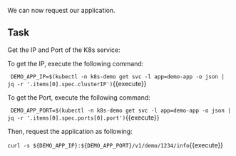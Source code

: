 We can now request our application.

## Task

Get the IP and Port of the K8s service:

To get the IP, execute the following command:

`
DEMO_APP_IP=$(kubectl -n k8s-demo get svc -l app=demo-app -o json | jq -r '.items[0].spec.clusterIP')`{{execute}}

To get the Port, execute the following command:

`
DEMO_APP_PORT=$(kubectl -n k8s-demo get svc -l app=demo-app -o json | jq -r '.items[0].spec.ports[0].port')`{{execute}}

Then, request the application as following:

`curl -s ${DEMO_APP_IP}:${DEMO_APP_PORT}/v1/demo/1234/info`{{execute}}
